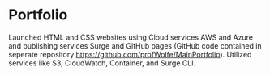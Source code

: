 # Portfolio

Launched HTML and CSS websites using Cloud services AWS and Azure and publishing services Surge and GitHub pages (GitHub code contained in seperate repository https://github.com/profWolfe/MainPortfolio). Utilized services like S3, CloudWatch, Container, and Surge CLI. 
